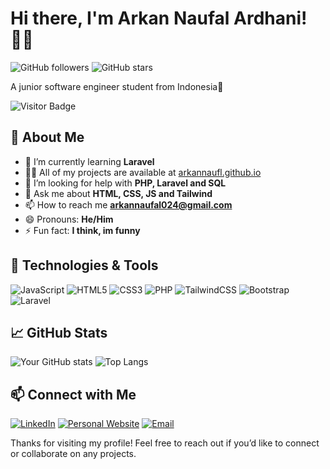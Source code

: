 # Hi there, I'm Arkan Naufal Ardhani! 👋🏻

![GitHub followers](https://img.shields.io/github/followers/arkannaufl?style=social)
![GitHub stars](https://img.shields.io/github/stars/arkannaufl?style=social)

A junior software engineer student from Indonesia📍

![Visitor Badge](https://visitor-badge.laobi.icu/badge?page_id=arkannaufl.arkannaufl)

## 🚀 About Me
- 🌱 I’m currently learning **Laravel**
- 👨‍💻 All of my projects are available at [arkannaufl.github.io](arkannaufl.github.io)
- 🤔 I’m looking for help with **PHP, Laravel and SQL**
- 💬 Ask me about **HTML, CSS, JS and Tailwind**
- 📫 How to reach me **arkannaufal024@gmail.com**
- 😄 Pronouns: **He/Him**
- ⚡ Fun fact: **I think, im funny**

## 🔧 Technologies & Tools
![JavaScript](https://img.shields.io/badge/-JavaScript-333333?style=flat&logo=javascript)
![HTML5](https://img.shields.io/badge/-HTML5-333333?style=flat&logo=html5)
![CSS3](https://img.shields.io/badge/-CSS3-333333?style=flat&logo=css3)
![PHP](https://img.shields.io/badge/-PHP-777BB4?style=flat&logo=php&logoColor=white)
![TailwindCSS](https://img.shields.io/badge/-TailwindCSS-06B6D4?style=flat&logo=tailwindcss&logoColor=white)
![Bootstrap](https://img.shields.io/badge/-Bootstrap-7952B3?style=flat&logo=bootstrap&logoColor=white)
![Laravel](https://img.shields.io/badge/-Laravel-FF2D20?style=flat&logo=laravel&logoColor=white)

## 📈 GitHub Stats
![Your GitHub stats](https://github-readme-stats.vercel.app/api?username=arkannaufl&show_icons=true&hide_border=true)
![Top Langs](https://github-readme-stats.vercel.app/api/top-langs/?username=arkannaufl&layout=compact&hide_border=true)

## 📫 Connect with Me
[![LinkedIn](https://img.shields.io/badge/-LinkedIn-0077B5?style=flat&logo=linkedin)](https://linkedin.com/in/arkannaufl)
[![Personal Website](https://img.shields.io/badge/-Website-000000?style=flat&logo=web)](https://arkannaufal.netlify.app/)
[![Email](https://img.shields.io/badge/-Email-D14836?style=flat&logo=gmail)](mailto:arkannaufal024l@gmail.com)

Thanks for visiting my profile! Feel free to reach out if you’d like to connect or collaborate on any projects.
